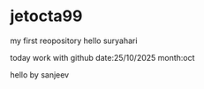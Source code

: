 
# jetocta99
my first reopository
hello suryahari



today work with github
date:25/10/2025
month:oct

hello by sanjeev
